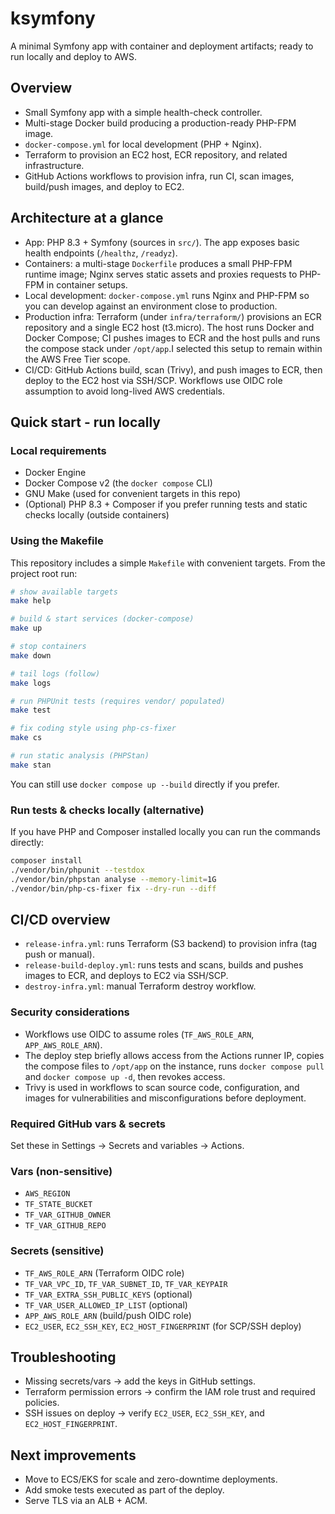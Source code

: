 
# ksymfony

A minimal Symfony app with container and deployment artifacts; ready to run locally and deploy to AWS.

## Overview

- Small Symfony app with a simple health-check controller.
- Multi-stage Docker build producing a production-ready PHP-FPM image.
- `docker-compose.yml` for local development (PHP + Nginx).
- Terraform to provision an EC2 host, ECR repository, and related infrastructure.
- GitHub Actions workflows to provision infra, run CI, scan images, build/push images, and deploy to EC2.

## Architecture at a glance

- App: PHP 8.3 + Symfony (sources in `src/`). The app exposes basic health endpoints (`/healthz`, `/readyz`).
- Containers: a multi-stage `Dockerfile` produces a small PHP-FPM runtime image; Nginx serves static assets and proxies requests to PHP-FPM in container setups.
- Local development: `docker-compose.yml` runs Nginx and PHP-FPM so you can develop against an environment close to production.
- Production infra: Terraform (under `infra/terraform/`) provisions an ECR repository and a single EC2 host (t3.micro). The host runs Docker and Docker Compose; CI pushes images to ECR and the host pulls and runs the compose stack under `/opt/app`.I selected this setup to remain within the AWS Free Tier scope.
- CI/CD: GitHub Actions build, scan (Trivy), and push images to ECR, then deploy to the EC2 host via SSH/SCP. Workflows use OIDC role assumption to avoid long-lived AWS credentials.


## Quick start - run locally

### Local requirements
- Docker Engine
- Docker Compose v2 (the `docker compose` CLI)
- GNU Make (used for convenient targets in this repo)
- (Optional) PHP 8.3 + Composer if you prefer running tests and static checks locally (outside containers)

### Using the Makefile

This repository includes a simple `Makefile` with convenient targets. From the project root run:

```bash
# show available targets
make help

# build & start services (docker-compose)
make up

# stop containers
make down

# tail logs (follow)
make logs

# run PHPUnit tests (requires vendor/ populated)
make test

# fix coding style using php-cs-fixer
make cs

# run static analysis (PHPStan)
make stan
```

You can still use `docker compose up --build` directly if you prefer.

### Run tests & checks locally (alternative)

If you have PHP and Composer installed locally you can run the commands directly:

```bash
composer install
./vendor/bin/phpunit --testdox
./vendor/bin/phpstan analyse --memory-limit=1G
./vendor/bin/php-cs-fixer fix --dry-run --diff
```

## CI/CD overview
- `release-infra.yml`: runs Terraform (S3 backend) to provision infra (tag push or manual).
- `release-build-deploy.yml`: runs tests and scans, builds and pushes images to ECR, and deploys to EC2 via SSH/SCP.
- `destroy-infra.yml`: manual Terraform destroy workflow.

### Security considerations
- Workflows use OIDC to assume roles (`TF_AWS_ROLE_ARN`, `APP_AWS_ROLE_ARN`).
- The deploy step briefly allows access from the Actions runner IP, copies the compose files to `/opt/app` on the instance, runs `docker compose pull` and `docker compose up -d`, then revokes access.
- Trivy is used in workflows to scan source code, configuration, and images for vulnerabilities and misconfigurations before deployment.

### Required GitHub vars & secrets
Set these in Settings → Secrets and variables → Actions.

### Vars (non-sensitive)
- `AWS_REGION`
- `TF_STATE_BUCKET`
- `TF_VAR_GITHUB_OWNER`
- `TF_VAR_GITHUB_REPO`

### Secrets (sensitive)
- `TF_AWS_ROLE_ARN` (Terraform OIDC role)
- `TF_VAR_VPC_ID`, `TF_VAR_SUBNET_ID`, `TF_VAR_KEYPAIR`
- `TF_VAR_EXTRA_SSH_PUBLIC_KEYS` (optional)
- `TF_VAR_USER_ALLOWED_IP_LIST` (optional)
- `APP_AWS_ROLE_ARN` (build/push OIDC role)
- `EC2_USER`, `EC2_SSH_KEY`, `EC2_HOST_FINGERPRINT` (for SCP/SSH deploy)

## Troubleshooting
- Missing secrets/vars → add the keys in GitHub settings.
- Terraform permission errors → confirm the IAM role trust and required policies.
- SSH issues on deploy → verify `EC2_USER`, `EC2_SSH_KEY`, and `EC2_HOST_FINGERPRINT`.

## Next improvements
- Move to ECS/EKS for scale and zero-downtime deployments.
- Add smoke tests executed as part of the deploy.
- Serve TLS via an ALB + ACM.

